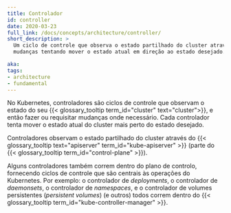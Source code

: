```yaml
---
title: Controlador
id: controller
date: 2020-03-23
full_link: /docs/concepts/architecture/controller/
short_description: >
  Um ciclo de controle que observa o estado partilhado do cluster através do API Server e efetua
  mudanças tentando mover o estado atual em direção ao estado desejado.

aka: 
tags:
- architecture
- fundamental
---
```

No Kubernetes, controladores são ciclos de controle que observam o estado do seu
{{< glossary_tooltip term_id="cluster" text="cluster">}}, e então fazer ou requisitar
mudanças onde necessário.
Cada controlador tenta mover o estado atual do cluster mais perto do estado desejado.

<!--more-->

Controladores observam o estado partilhado do cluster através do
{{< glossary_tooltip text="apiserver" term_id="kube-apiserver" >}} (parte do
{{< glossary_tooltip term_id="control-plane" >}}).

Alguns controladores também correm dentro do plano de controlo, fornecendo ciclos
de controle que são centrais às operações do Kubernetes. Por exemplo: o controlador
de *deployments*, o controlador de *daemonsets*, o controlador de *namespaces*, e o 
controlador de volumes persistentes (*persistent volumes*) (e outros) todos correm
dentro do {{< glossary_tooltip term_id="kube-controller-manager" >}}.
